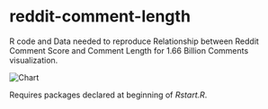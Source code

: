 # reddit-comment-length
R code and Data needed to reproduce Relationship between Reddit Comment Score and Comment Length for 1.66 Billion Comments visualization.

![Chart](http://i.imgur.com/IlxaQ3G.png)

Requires packages declared at beginning of *Rstart.R*.